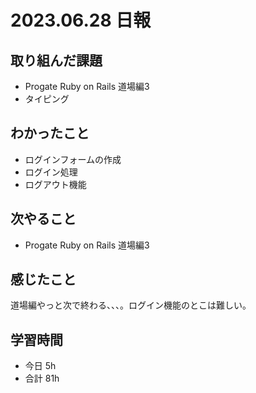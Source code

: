 # 2023.06.28 日報

## 取り組んだ課題
- Progate Ruby on Rails 道場編3
- タイピング

## わかったこと
- ログインフォームの作成
- ログイン処理
- ログアウト機能

## 次やること
- Progate Ruby on Rails 道場編3

## 感じたこと
道場編やっと次で終わる、、、。ログイン機能のとこは難しい。

## 学習時間
- 今日 5h
- 合計 81h
